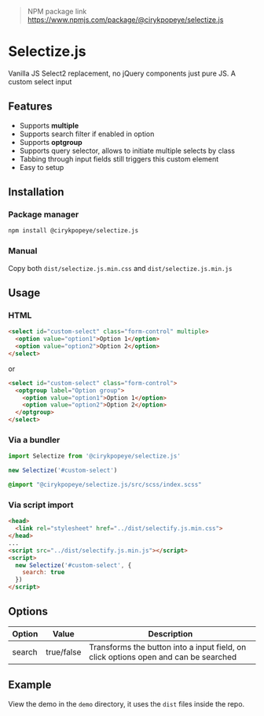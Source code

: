 > NPM package link https://www.npmjs.com/package/@cirykpopeye/selectize.js

# Selectize.js
Vanilla JS Select2 replacement, no jQuery components just pure JS.
A custom select input

## Features
- Supports **multiple**
- Supports search filter if enabled in option
- Supports **optgroup**
- Supports query selector, allows to initiate multiple selects by class
- Tabbing through input fields still triggers this custom element
- Easy to setup

## Installation
### Package manager
```bash
npm install @cirykpopeye/selectize.js
```
### Manual
Copy both `dist/selectize.js.min.css` and `dist/selectize.js.min.js`

## Usage
### HTML
```html
<select id="custom-select" class="form-control" multiple>
  <option value="option1">Option 1</option>
  <option value="option2">Option 2</option>
</select>
```
or
```html
<select id="custom-select" class="form-control">
  <optgroup label="Option group">
    <option value="option1">Option 1</option>
    <option value="option2">Option 2</option>
  </optgroup>
</select>
```
### Via a bundler
```js
import Selectize from '@cirykpopeye/selectize.js'

new Selectize('#custom-select')
```
```scss
@import "@cirykpopeye/selectize.js/src/scss/index.scss"
```

### Via script import

```html
<head>
  <link rel="stylesheet" href="../dist/selectify.js.min.css">
</head>
...
<script src="../dist/selectify.js.min.js"></script>
<script>
  new Selectize('#custom-select', {
    search: true
  })
</script>
```

## Options
| Option | Value | Description |
| ------ | ----- | ----------- |
| search | true/false | Transforms the button into a input field, on click options open and can be searched |

## Example
View the demo in the `demo` directory, it uses the `dist` files inside the repo.
